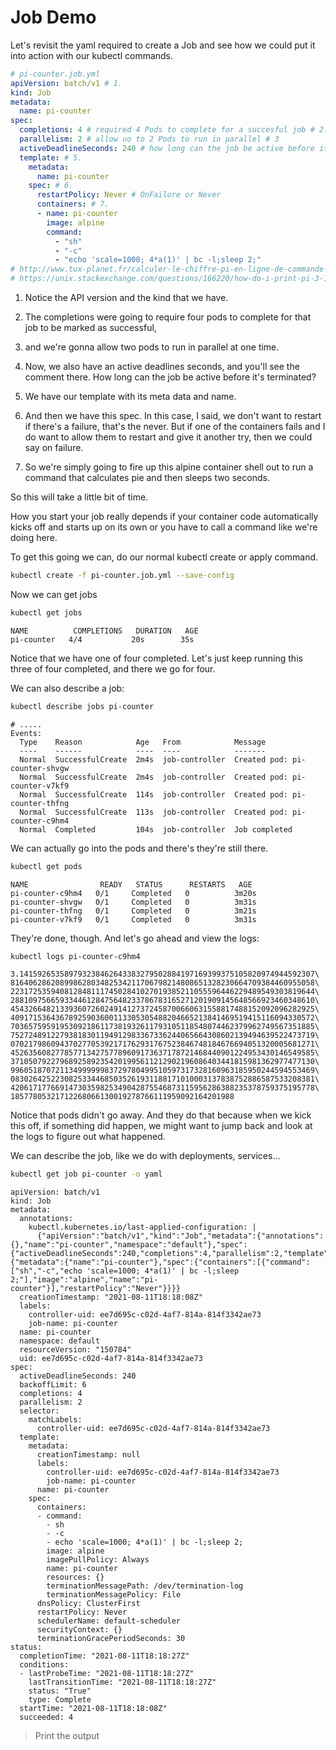 # Job Demo

Let's revisit the yaml required to create a Job and see how we could put it into action with our kubectl commands. 

```yml
# pi-counter.job.yml
apiVersion: batch/v1 # 1.
kind: Job
metadata:
  name: pi-counter
spec:
  completions: 4 # required 4 Pods to complete for a succesful job # 2.
  parallelism: 2 # allow uo to 2 Pods to run in parallel # 3
  activeDeadlineSeconds: 240 # how long can the job be active before it's terminated? # 4
  template: # 5.
    metadata:
      name: pi-counter
    spec: # 6.
      restartPolicy: Never # OnFailure or Never
      containers: # 7.
      - name: pi-counter
        image: alpine
        command: 
          - "sh"
          - "-c" 
          - "echo 'scale=1000; 4*a(1)' | bc -l;sleep 2;"
# http://www.tux-planet.fr/calculer-le-chiffre-pi-en-ligne-de-commande-sous-linux/ 
# https://unix.stackexchange.com/questions/166220/how-do-i-print-pi-3-14159 


```
1. Notice the API version and the kind that we have. 

2. The completions were going to require four pods to complete for that job to be marked as successful, 

3. and we're gonna allow two pods to run in parallel at one time. 

4. Now, we also have an active deadlines seconds, and you'll see the comment there. How long can the job be active before it's terminated?

5. We have our template with its meta data and name. 

6. And then we have this spec. In this case, I said, we don't want to restart if there's a failure, that's the never. But if one of the containers fails and I do want to allow them to restart and give it another try, then we could say on failure. 

7. So we're simply going to fire up this alpine container shell out to run a command that calculates pie and then sleeps two seconds. 

So this will take a little bit of time.

How you start your job really depends if your container code automatically kicks off and starts up on its own or you have to call a command like we're doing here.

To get this going we can, do our normal kubectl create or apply command.

```bash
kubectl create -f pi-counter.job.yml --save-config 
```

Now we can get jobs 

```bash
kubectl get jobs
```
```
NAME          COMPLETIONS   DURATION   AGE
pi-counter   4/4           20s        35s
```

Notice that we have one of four completed. Let's just keep running this three of four completed, and there we go for four.

We can also describe a job:

```bash
kubectl describe jobs pi-counter
```

```
# .....
Events:
  Type    Reason            Age   From            Message
  ----    ------            ----  ----            -------
  Normal  SuccessfulCreate  2m4s  job-controller  Created pod: pi-counter-shvgw
  Normal  SuccessfulCreate  2m4s  job-controller  Created pod: pi-counter-v7kf9
  Normal  SuccessfulCreate  114s  job-controller  Created pod: pi-counter-thfng
  Normal  SuccessfulCreate  113s  job-controller  Created pod: pi-counter-c9hm4
  Normal  Completed         104s  job-controller  Job completed
```

We can actually go into the pods and there's they're still there. 

```bash
kubectl get pods
```

```
NAME                READY   STATUS      RESTARTS   AGE
pi-counter-c9hm4   0/1     Completed   0          3m20s
pi-counter-shvgw   0/1     Completed   0          3m31s
pi-counter-thfng   0/1     Completed   0          3m21s
pi-counter-v7kf9   0/1     Completed   0          3m31s
```

They're done, though. And let's go ahead and view the logs: 

```bash
kubectl logs pi-counter-c9hm4
```

```
3.141592653589793238462643383279502884197169399375105820974944592307\
81640628620899862803482534211706798214808651328230664709384460955058\
22317253594081284811174502841027019385211055596446229489549303819644\
28810975665933446128475648233786783165271201909145648566923460348610\
45432664821339360726024914127372458700660631558817488152092096282925\
40917153643678925903600113305305488204665213841469519415116094330572\
70365759591953092186117381932611793105118548074462379962749567351885\
75272489122793818301194912983367336244065664308602139494639522473719\
07021798609437027705392171762931767523846748184676694051320005681271\
45263560827785771342757789609173637178721468440901224953430146549585\
37105079227968925892354201995611212902196086403441815981362977477130\
99605187072113499999983729780499510597317328160963185950244594553469\
08302642522308253344685035261931188171010003137838752886587533208381\
42061717766914730359825349042875546873115956286388235378759375195778\
18577805321712268066130019278766111959092164201988
```

Notice that pods didn't go away. And they do that because when we kick this off, if something did happen, we might want to jump back and look at the logs to figure out what happened. 

We can describe the job, like we do with deployments, services...

```bash
kubectl get job pi-counter -o yaml
```

```
apiVersion: batch/v1
kind: Job
metadata:
  annotations:
    kubectl.kubernetes.io/last-applied-configuration: |
      {"apiVersion":"batch/v1","kind":"Job","metadata":{"annotations":{},"name":"pi-counter","namespace":"default"},"spec":{"activeDeadlineSeconds":240,"completions":4,"parallelism":2,"template":{"metadata":{"name":"pi-counter"},"spec":{"containers":[{"command":["sh","-c","echo 'scale=1000; 4*a(1)' | bc -l;sleep 2;"],"image":"alpine","name":"pi-counter"}],"restartPolicy":"Never"}}}}
  creationTimestamp: "2021-08-11T18:18:08Z"
  labels:
    controller-uid: ee7d695c-c02d-4af7-814a-814f3342ae73
    job-name: pi-counter
  name: pi-counter
  namespace: default
  resourceVersion: "150784"
  uid: ee7d695c-c02d-4af7-814a-814f3342ae73
spec:
  activeDeadlineSeconds: 240
  backoffLimit: 6
  completions: 4
  parallelism: 2
  selector:
    matchLabels:
      controller-uid: ee7d695c-c02d-4af7-814a-814f3342ae73
  template:
    metadata:
      creationTimestamp: null
      labels:
        controller-uid: ee7d695c-c02d-4af7-814a-814f3342ae73
        job-name: pi-counter
      name: pi-counter
    spec:
      containers:
      - command:
        - sh
        - -c
        - echo 'scale=1000; 4*a(1)' | bc -l;sleep 2;
        image: alpine
        imagePullPolicy: Always
        name: pi-counter
        resources: {}
        terminationMessagePath: /dev/termination-log
        terminationMessagePolicy: File
      dnsPolicy: ClusterFirst
      restartPolicy: Never
      schedulerName: default-scheduler
      securityContext: {}
      terminationGracePeriodSeconds: 30
status:
  completionTime: "2021-08-11T18:18:27Z"
  conditions:
  - lastProbeTime: "2021-08-11T18:18:27Z"
    lastTransitionTime: "2021-08-11T18:18:27Z"
    status: "True"
    type: Complete
  startTime: "2021-08-11T18:18:08Z"
  succeeded: 4
```

> Print the output
